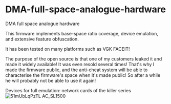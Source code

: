 # DMA-full-space-analogue-hardware
DMA full space analogue hardware

This firmware implements base-space ratio coverage, device emulation, and extensive feature obfuscation.

It has been tested on many platforms such as VGK FACEIT!

The purpose of the open source is that one of my customers leaked it and made it widely available! It was even resold several times! That's why I made the firmware public, and the anti-cheat system will be able to characterise the firmware's space when it's made public! So after a while he will probably not be able to use it again!

Devices for full emulation: network cards of the killer series
![51mUbLqPzTL _AC_SL1500_](https://github.com/user-attachments/assets/d94e34b8-e667-4921-b315-cd5d0c62c7da)
